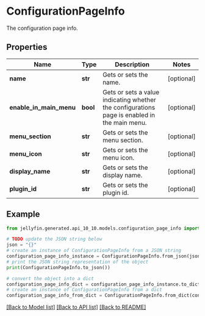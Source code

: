 # ConfigurationPageInfo

The configuration page info.

## Properties

Name | Type | Description | Notes
------------ | ------------- | ------------- | -------------
**name** | **str** | Gets or sets the name. | [optional] 
**enable_in_main_menu** | **bool** | Gets or sets a value indicating whether the configurations page is enabled in the main menu. | [optional] 
**menu_section** | **str** | Gets or sets the menu section. | [optional] 
**menu_icon** | **str** | Gets or sets the menu icon. | [optional] 
**display_name** | **str** | Gets or sets the display name. | [optional] 
**plugin_id** | **str** | Gets or sets the plugin id. | [optional] 

## Example

```python
from jellyfin.generated.api_10_10.models.configuration_page_info import ConfigurationPageInfo

# TODO update the JSON string below
json = "{}"
# create an instance of ConfigurationPageInfo from a JSON string
configuration_page_info_instance = ConfigurationPageInfo.from_json(json)
# print the JSON string representation of the object
print(ConfigurationPageInfo.to_json())

# convert the object into a dict
configuration_page_info_dict = configuration_page_info_instance.to_dict()
# create an instance of ConfigurationPageInfo from a dict
configuration_page_info_from_dict = ConfigurationPageInfo.from_dict(configuration_page_info_dict)
```
[[Back to Model list]](../README.md#documentation-for-models) [[Back to API list]](../README.md#documentation-for-api-endpoints) [[Back to README]](../README.md)


